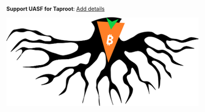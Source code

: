 **Support UASF for Taproot**: [Add details](https://github.com/BitcoinActivation/BitcoinTaproot.org/issues/new?template=supporter.md)

![taproot-image](/images/taproot.png)